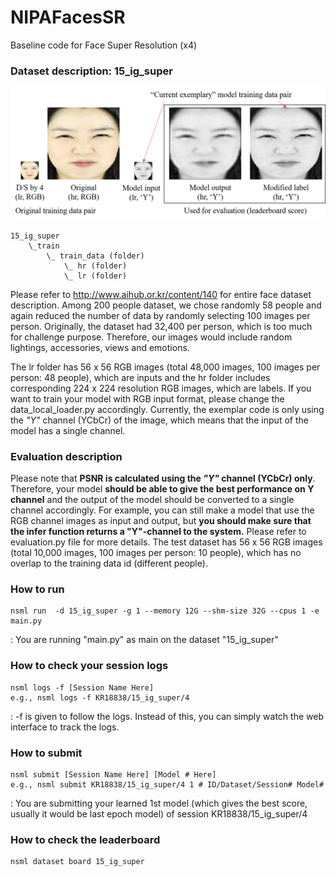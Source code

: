 # NIPAFacesSR
Baseline code for Face Super Resolution (x4)
### Dataset description: 15_ig_super
<img src="./data_description.png" width="1000" title="Teaser results"> 

```
15_ig_super
    \_train
        \_ train_data (folder)
            \_ hr (folder) 
            \_ lr (folder)
``` 
Please refer to http://www.aihub.or.kr/content/140 for entire face dataset description. Among 200 people dataset, we chose randomly 58 people and again reduced the number of data by randomly selecting 100 images per person. Originally, the dataset had 32,400 per person, which is too much for challenge purpose. Therefore, our images would include random lightings, accessories, views and emotions. 

The lr folder has 56 x 56 RGB images (total 48,000 images, 100 images per person: 48 people), which are inputs and the hr folder includes corresponding 224 x 224 resolution RGB images, which are labels. If you want to train your model with RGB input format, please change the data_local_loader.py accordingly. Currently, the exemplar code is only using the _"Y"_ channel (YCbCr) of the image, which means that the input of the model has a single channel.


### Evaluation description
Please note that **PSNR is calculated using the _"Y"_ channel (YCbCr) only**. Therefore, your model **should be able to give the best performance on Y channel** and the output of the model should be converted to a single channel accordingly. For example, you can still make a model that use the RGB channel images as input and output, but **you should make sure that the infer function returns a "Y"-channel to the system.** Please refer to evaluation.py file for more details. The test dataset has 56 x 56 RGB images (total 10,000 images, 100 images per person: 10 people), which has no overlap to the training data id (different people).

### How to run 
```
nsml run  -d 15_ig_super -g 1 --memory 12G --shm-size 32G --cpus 1 -e main.py
```
: You are running "main.py" as main on the dataset "15_ig_super"
### How to check your session logs
```
nsml logs -f [Session Name Here] 
e.g., nsml logs -f KR18838/15_ig_super/4
```
: -f is given to follow the logs. Instead of this, you can simply watch the web interface to track the logs.
### How to submit
```
nsml submit [Session Name Here] [Model # Here]
e.g., nsml submit KR18838/15_ig_super/4 1 # ID/Dataset/Session# Model#
```
: You are submitting your learned 1st model (which gives the best score, usually it would be last epoch model) of session KR18838/15_ig_super/4
### How to check the leaderboard
```
nsml dataset board 15_ig_super
```
